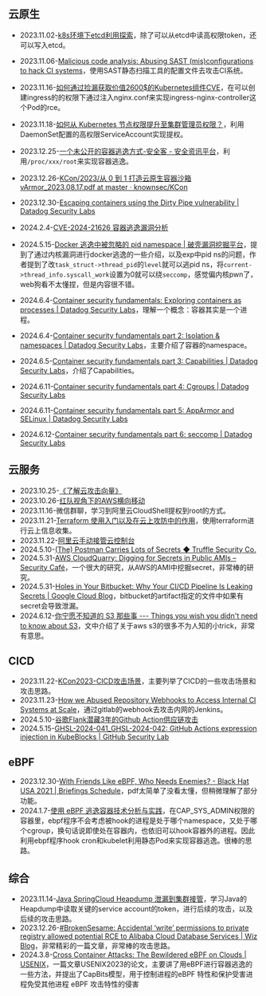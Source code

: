 ## 云原生

- 2023.11.02-[k8s环境下etcd利用探索](https://lonmar.cn/2023/02/03/hack-etcd-in-kubernetes/)，除了可以从etcd中读高权限token，还可以写入etcd。

- 2023.11.06-[Malicious code analysis: Abusing SAST (mis)configurations to hack CI systems](https://www.cidersecurity.io/blog/research/malicious-code-analysis-abusing-sast-misconfigurations-to-hack-ci-systems/?utm_source=github&utm_medium=github_page&utm_campaign=ci%2fcd%20goat_060422)，使用SAST静态扫描工具的配置文件去攻击CI系统。

- 2023.11.16-[如何通过捡漏获取价值2600$的Kubernetes组件CVE](https://mp.weixin.qq.com/s/JNzhLPoAMev2okT4LdQxIA)，在可以创建ingress的的权限下通过注入nginx.conf来实现ingress-nginx-controller这个Pod的rce。

- 2023.11.18-[如何从 Kubernetes 节点权限提升至集群管理员权限？](https://github.com/neargle/my-re0-k8s-security/blob/main/paper/1.%E5%A6%82%E4%BD%95%E4%BB%8EKubernetes%E8%8A%82%E7%82%B9%E6%9D%83%E9%99%90%E6%8F%90%E5%8D%87%E8%87%B3%E9%9B%86%E7%BE%A4%E7%AE%A1%E7%90%86%E5%91%98%E6%9D%83%E9%99%90.md)，利用DaemonSet配置的高权限ServiceAccount实现提权。

- 2023.12.25-[一个未公开的容器逃逸方式-安全客 - 安全资讯平台](https://www.anquanke.com/post/id/290540)，利用`/proc/xxx/root`来实现容器逃逸。

- 2023.12.26-[KCon/2023/从 0 到 1 打造云原生容器沙箱 vArmor_2023.08.17.pdf at master · knownsec/KCon](https://github.com/knownsec/KCon/blob/master/2023/%E4%BB%8E%200%20%E5%88%B0%201%20%E6%89%93%E9%80%A0%E4%BA%91%E5%8E%9F%E7%94%9F%E5%AE%B9%E5%99%A8%E6%B2%99%E7%AE%B1%20vArmor_2023.08.17.pdf)

- 2023.12.30-[Escaping containers using the Dirty Pipe vulnerability | Datadog Security Labs](https://securitylabs.datadoghq.com/articles/dirty-pipe-container-escape-poc/#breaking-out-from-containers)

- 2024.2.4-[CVE-2024-21626 容器逃逸漏洞分析](https://bestwing.me/CVE-2024-21626-container-escape.html)

- 2024.5.15-[Docker 逃逸中被忽略的 pid namespace | 破壳漏洞挖掘平台](https://tiangonglab.github.io/blog/tiangongarticle030)，提到了通过内核漏洞进行docker逃逸的一些介绍，以及exp中pid ns的问题，作者提到了改`task_struct->thread_pid`的`level`就可以逃pid ns，将`current->thread_info.syscall_work`设置为0就可以绕`seccomp`，感觉偏内核pwn了，web狗看不太懂捏，但是内容很不错。

- 2024.6.4-[Container security fundamentals: Exploring containers as processes | Datadog Security Labs](https://securitylabs.datadoghq.com/articles/container-security-fundamentals-part-1/)，理解一个概念：容器其实是一个进程。

- 2024.6.4-[Container security fundamentals part 2: Isolation & namespaces | Datadog Security Labs](https://securitylabs.datadoghq.com/articles/container-security-fundamentals-part-2/)，主要介绍了容器的namespace。

- 2024.6.5-[Container security fundamentals part 3: Capabilities | Datadog Security Labs](https://securitylabs.datadoghq.com/articles/container-security-fundamentals-part-3/)，介绍了Capabilities。

- 2024.6.11-[Container security fundamentals part 4: Cgroups | Datadog Security Labs](https://securitylabs.datadoghq.com/articles/container-security-fundamentals-part-4/)

- 2024.6.11-[Container security fundamentals part 5: AppArmor and SELinux | Datadog Security Labs](https://securitylabs.datadoghq.com/articles/container-security-fundamentals-part-5/)

- 2024.6.12-[Container security fundamentals part 6: seccomp | Datadog Security Labs](https://securitylabs.datadoghq.com/articles/container-security-fundamentals-part-6/)

  



## 云服务

- 2023.10.25-[《了解云攻击向量》](https://c-csa.cn/research/results-detail/i-1911/)
- 2023.10.26-[红队视角下的AWS横向移动](https://lonmar.cn/2022/10/01/public-cloud-redteam-attack-surface-summary/)
- 2023.11.16-微信群聊，学习到阿里云CloudShell提权到root的方式。
- 2023.11.21-[Terraform 使用入门以及在云上攻防中的作用](https://wiki.teamssix.com/cloudnative/terraform/terraform-introductory.html)，使用terraform进行云上信息收集。
- 2023.11.22-[阿里云手动接管云控制台](https://forum.butian.net/share/2545)
- 2024.5.10-[(The) Postman Carries Lots of Secrets ◆ Truffle Security Co.](https://trufflesecurity.com/blog/postman-carries-lots-of-secrets)
- 2024.5.31-[AWS CloudQuarry: Digging for Secrets in Public AMIs – Security Café](https://securitycafe.ro/2024/05/08/aws-cloudquarry-digging-for-secrets-in-public-amis/)，一个很大的研究，从AWS的AMI中挖掘secret，非常棒的研究。
- 2024.5.31-[Holes in Your Bitbucket: Why Your CI/CD Pipeline Is Leaking Secrets | Google Cloud Blog](https://cloud.google.com/blog/topics/threat-intelligence/bitbucket-pipeline-leaking-secrets)，bitbucket的artifact指定的文件中如果有secret会导致泄漏。
- 2024.6.12-[你宁愿不知道的 S3 那些事 --- Things you wish you didn't need to know about S3](https://blog.plerion.com/things-you-wish-you-didnt-need-to-know-about-s3/)，文中介绍了关于aws s3的很多不为人知的小trick，非常有意思。



## CICD

- 2023.11.22-[KCon2023-CICD攻击场景](https://github.com/knownsec/KCon/blob/master/2023/CICD%E6%94%BB%E5%87%BB%E5%9C%BA%E6%99%AF.pdf)，主要列举了CICD的一些攻击场景和攻击思路。
- 2023.11.23-[How we Abused Repository Webhooks to Access Internal CI Systems at Scale](https://www.cidersecurity.io/blog/research/how-we-abused-repository-webhooks-to-access-internal-ci-systems-at-scale/)，通过gitlab的webhook去攻击内网的Jenkins。
- 2024.5.10-[谷歌Flank潜藏3年的Github Action供应链攻击](https://mp.weixin.qq.com/s/-fO-ElGSt6bCXC2nEHVInQ)
- 2024.5.15-[GHSL-2024-041_GHSL-2024-042: GitHub Actions expression injection in KubeBlocks | GitHub Security Lab](https://securitylab.github.com/advisories/GHSL-2024-041_GHSL-2024-042_KubeBlocks/)

## eBPF

- 2023.12.30-[With Friends Like eBPF, Who Needs Enemies? - Black Hat USA 2021 | Briefings Schedule](https://www.blackhat.com/us-21/briefings/schedule/#with-friends-like-ebpf-who-needs-enemies-23619)，pdf太简单了没看太懂，但稍微理解了部分功能。
- 2024.1.7-[使用 eBPF 逃逸容器技术分析与实践](https://paper.seebug.org/1750/)，在CAP_SYS_ADMIN权限的容器里，ebpf程序不会考虑被hook的进程是处于哪个namespace，又处于哪个cgroup，换句话说即使处在容器内，也依旧可以hook容器外的进程。因此利用ebpf程序hook cron和kubelet利用静态Pod来实现容器逃逸。很棒的思路。

## 综合

- 2023.11.14-[Java SpringCloud Heapdump 泄漏到集群接管](https://github.com/Esonhugh/SpringCloudHeapdump/blob/Skyworship/springcloud-java-heapdump-security-Zh.md)，学习Java的Heapdump中读取关键的service account的token，进行后续的攻击，以及后续的攻击思路。
- 2023.12.26-[#BrokenSesame: Accidental ‘write’ permissions to private registry allowed potential RCE to Alibaba Cloud Database Services | Wiz Blog](https://www.wiz.io/blog/brokensesame-accidental-write-permissions-to-private-registry-allowed-potential-r#appendix-technical-details-50)，非常精彩的一篇文章，非常棒的攻击思路。
- 2024.3.8-[Cross Container Attacks: The Bewildered eBPF on Clouds | USENIX](https://www.usenix.org/conference/usenixsecurity23/presentation/he)，一篇文章USENIX2023的论文，主要讲了用eBPF进行容器逃逸的一些方法，并提出了CapBits模型，用于控制进程的eBPF 特性和保护受害进程免受其他进程 eBPF 攻击特性的侵害
